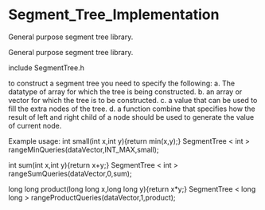 # Segment_Tree_Implementation
General purpose segment tree library.

General purpose segment tree library.

include SegmentTree.h

to construct a segment tree you need to specify the following:
a. The datatype of array for which the tree is being constructed.
b. an array or vector for which the tree is to be constructed.
c. a value that can be used to fill the extra nodes of the tree.
d. a function combine that specifies how the result of left and right child of a node
should be used to generate the value of current node.

Example usage:
int small(int x,int y){return min(x,y);}
SegmentTree < int > rangeMinQueries(dataVector,INT_MAX,small);

int sum(int x,int y){return x+y;}
SegmentTree < int > rangeSumQueries(dataVector,0,sum);

long long product(long long x,long long y){return x*y;}
SegmentTree < long long > rangeProductQueries(dataVector,1,product);
